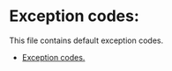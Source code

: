 # Exception codes:

This file contains default exception codes.

 * [Exception codes.](../../engine/main/general/exceptions/ExceptionCodes.h)